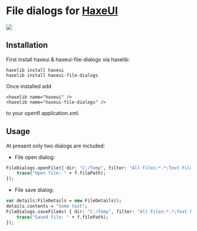 File dialogs for <a href="https://github.com/ianharrigan/haxeui">HaxeUI</a>
================================

<img src="https://raw.github.com/ianharrigan/haxeui-file-dialogs/master/docs/screen.jpg" />

Installation
-------------------------
First install haxeui & haxeui-file-dialogs via haxelib:

```
haxelib install haxeui
haxelib install haxeui-file-dialogs
```

Once installed add 
```
<haxelib name="haxeui" />
<haxelib name="haxeui-file-dialogs" />
```
to your openfl application.xml.

Usage
-------------------------
At present only two dialogs are included:
	
- File open dialog:
```haxe
FileDialogs.openFile({ dir: "C:/Temp", filter: "All Files:*.*;Text Files:*.txt;Images:*.png,*.jpg,*.bmp" }, function(f:FileDetails) {
	trace("Open file: " + f.filePath);
});
```

- File save dialog:
```haxe
var details:FileDetails = new FileDetails();
details.contents = "Some text";
FileDialogs.saveFileAs( { dir: "C:/Temp", filter: "All Files:*.*;Text Files:*.txt;Images:*.png,*.jpg,*.bmp" }, details, function(f:FileDetails) {
	trace("Saved file: " + f.filePath);
});
```
